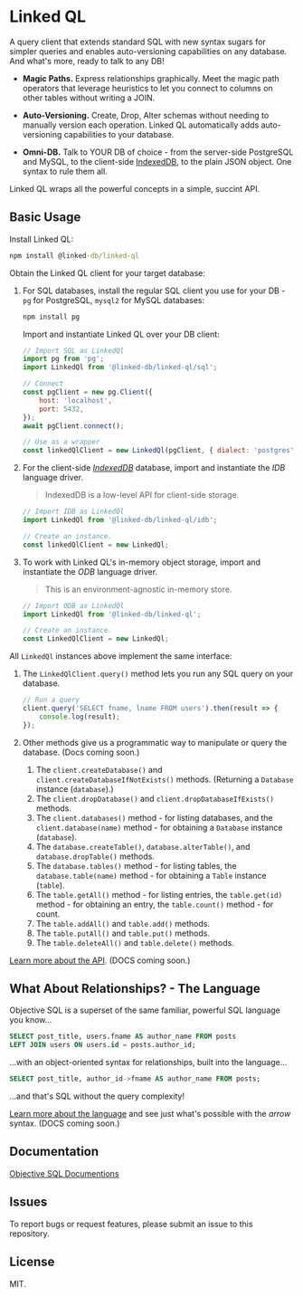 # Linked QL

A query client that extends standard SQL with new syntax sugars for simpler queries and enables auto-versioning capabilities on any database. And what's more, ready to talk to any DB!

+ **Magic Paths.** Express relationships graphically. Meet the magic path operators that leverage heuristics to let you connect to columns on other tables without writing a JOIN.

+ **Auto-Versioning.** Create, Drop, Alter schemas without needing to manually version each operation. Linked QL automatically adds auto-versioning capabilities to your database.

+ **Omni-DB.** Talk to YOUR DB of choice - from the server-side PostgreSQL and MySQL, to the client-side [IndexedDB](https://developer.mozilla.org/en-US/docs/Web/API/IndexedDB_API), to the plain JSON object. One syntax to rule them all.

Linked QL wraps all the powerful concepts in a simple, succint API.

## Basic Usage

Install Linked QL:

```cmd
npm install @linked-db/linked-ql
```

Obtain the Linked QL client for your target database:

1. For SQL databases, install the regular SQL client you use for your DB - `pg` for PostgreSQL, `mysql2` for MySQL databases:

    ```cmd
    npm install pg
    ```

    Import and instantiate Linked QL over your DB client:

    ```js
    // Import SQL as LinkedQl
    import pg from 'pg';
    import LinkedQl from '@linked-db/linked-ql/sql';

    // Connect
    const pgClient = new pg.Client({
        host: 'localhost',
        port: 5432,
    });
    await pgClient.connect();

    // Use as a wrapper
    const linkedQlClient = new LinkedQl(pgClient, { dialect: 'postgres' });
    ```
    
2. For the client-side [*IndexedDB*](https://developer.mozilla.org/en-US/docs/Web/API/IndexedDB_API) database, import and instantiate the *IDB* language driver.

    > IndexedDB is a low-level API for client-side storage.
    
    ```js
    // Import IDB as LinkedQl
    import LinkedQl from '@linked-db/linked-ql/idb';
    
    // Create an instance.
    const linkedQlClient = new LinkedQl;
    ```
    
3. To work with Linked QL's in-memory object storage, import and instantiate the *ODB* language driver.

    > This is an environment-agnostic in-memory store.

    ```js
    // Import ODB as LinkedQl
    import LinkedQl from '@linked-db/linked-ql';
    
    // Create an instance.
    const LinkedQlClient = new LinkedQl;
    ```

All `LinkedQl` instances above implement the same interface:

1. The `LinkedQlClient.query()` method lets you run any SQL query on your database.

    ```js
    // Run a query
    client.query('SELECT fname, lname FROM users').then(result => {
        console.log(result);
    });
    ```
2. Other methods give us a programmatic way to manipulate or query the database. (Docs coming soon.)
    1. The `client.createDatabase()` and `client.createDatabaseIfNotExists()` methods. (Returning a `Database` instance (`database`).)
    2. The `client.dropDatabase()` and `client.dropDatabaseIfExists()` methods.
    3. The `client.databases()` method - for listing databases, and the `client.database(name)` method - for obtaining a `Database` instance (`database`).
    4. The `database.createTable()`, `database.alterTable()`, and `database.dropTable()` methods.
    5. The `database.tables()` method - for listing tables, the `database.table(name)` method - for obtaining a `Table` instance (`table`).
    6. The `table.getAll()` method - for listing entries, the `table.get(id)` method - for obtaining an entry, the `table.count()` method - for count.
    7. The `table.addAll()` and `table.add()` methods.
    8. The `table.putAll()` and `table.put()` methods.
    9. The `table.deleteAll()` and `table.delete()` methods.

[Learn more about the API](../learn/the-api). (DOCS coming soon.)

## What About Relationships? - The Language

Objective SQL is a superset of the same familiar, powerful SQL language you know...

```sql
SELECT post_title, users.fname AS author_name FROM posts
LEFT JOIN users ON users.id = posts.author_id;
```

...with an object-oriented syntax for relationships, built into the language...

```sql
SELECT post_title, author_id->fname AS author_name FROM posts;
```

...and that's SQL without the query complexity!

[Learn more about the language](../learn/the-language) and see just what's possible with the *arrow* syntax. (DOCS coming soon.)

## Documentation
[Objective SQL Documentions](https://webqit.io/tooling/objective-sql)

## Issues
To report bugs or request features, please submit an issue to this repository.

## License
MIT.

<!--
    font-family: -apple-system, BlinkMacSystemFont, "Segoe UI", Roboto, Oxygen-Sans, Ubuntu, Cantarell, "Helvetica Neue", sans-serif;
-->
